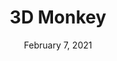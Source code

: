 ---
layout: project
title: 3D Monkey
date: February 7, 2021
desc: 3D Monkey made out of wire, pipe cleaners, and pearler beads
category: modeling
# client: ICOM-101
#cta:
  #title: Google Me!
  #url: https://www.google.com/search?q=grace
thumb: /images/portfolio/monkey1.jpg
images:
  - image:
    url: /images/portfolio/monkey1.jpg
    desc: Hanging Monkey
    url: /images/portfolio/monkey2.jpg
    desc: Hanging Monkey
---